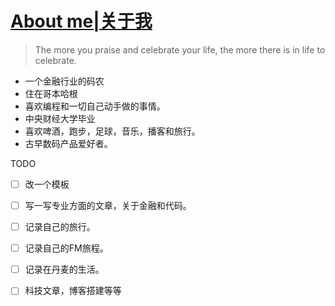 # [About me|关于我](https://github.com/cufezhusy/szhu.github.io/issues/2)

> The more you praise and celebrate your life, the more there is in life to celebrate.

- 一个金融行业的码农
- 住在哥本哈根
- 喜欢编程和一切自己动手做的事情。
- 中央财经大学毕业
- 喜欢啤酒，跑步，足球，音乐，播客和旅行。
- 古早数码产品爱好者。

TODO

- [ ] 改一个模板
- [ ] 写一写专业方面的文章，关于金融和代码。
- [ ] 记录自己的旅行。
- [ ] 记录自己的FM旅程。
- [ ] 记录在丹麦的生活。
- [ ] 科技文章，博客搭建等等

